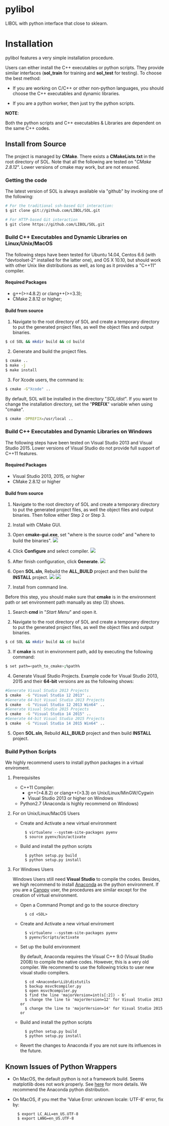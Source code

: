# pylibol

LIBOL with python interface that close to sklearn.

Installation
===========================================================================

pylibol features a very simple installation procedure. 

Users can either install the C++ executables or python scripts. They provide similar interfaces (**sol_train** for training and **sol_test** for testing). To choose the best method:

+ If you are working on C/C++ or other non-python languages, you should choose the C++
  executables and dynamic libraries.

+ If you are a python worker, then just try the python scripts.

**NOTE**:

Both the python scripts and C++ executables & Libraries are dependent on the same C++ codes.

## Install from Source

The project is managed by **CMake**. There exists a **CMakeLists.txt** in the root directory of SOL. Note that all the following are tested on "*CMake 2.8.12*". Lower versions of cmake may work, but are not ensured.

### Getting the code

The latest version of SOL is always available via "github" by invoking one
of the following:

```bash
# For the traditional ssh-based Git interaction:
$ git clone git://github.com/LIBOL/SOL.git

# For HTTP-based Git interaction
$ git clone https://github.com/LIBOL/SOL.git
```

### Build C++ Executables and Dynamic Libraries on Linux/Unix/MacOS

The following steps have been tested for Ubuntu 14.04,  Centos 6.6 (with "devtoolset-2" installed for the latter one), and OS X 10.10, but should work with other Unix
like distributions as well, as long as it provides a "C++11" compiler.

#### Required Packages

  - g++(>=4.8.2) or clang++(>=3.3);
  - CMake 2.8.12 or higher;


#### Build from source

1. Navigate to the root directory of SOL and  create a temporary directory  to put the generated project files, as well the object files and output binaries.

```bash
$ cd SOL && mkdir build && cd build
```

2. Generate and build the project files.

```bash
$ cmake ..
$ make -j
$ make install
```

3. For Xcode users, the command is:

```bash
$ cmake -G"Xcode" ..
```

By default, SOL will be installed in the directory "*SOL/dist*". If you want to change the installation directory, set the "**PREFIX**" variable when using "cmake".

```bash
$ cmake -DPREFIX=/usr/local ..
```

### Build C++ Executables and Dynamic Libraries on Windows

The following steps have been tested on Visual Studio 2013  and Visual Studio 2015. Lower versions of Visual Studio do not provide full support of C++11 features.

#### Required Packages

  - Visual Studio 2013, 2015, or higher
  - CMake 2.8.12 or higher

#### Build from source

1.  Navigate to the root directory of SOL and  create a temporary directory  to put the generated project files, as well the object files and output binaries. Then follow either Step 2 or Step 3.

2.  Install with CMake GUI.

  1. Open **cmake-gui.exe**, set "where is the source code" and "where to build the binaries". ![](gui_path.png)

  2. Click **Configure** and select compiler. ![](select_compiler.png)

  3. After finish configuration, click **Generate**. ![](cmake_configure.png)

  4. Open **SOL.sln**, Rebuild the **ALL_BUILD** project and then build the **INSTALL** project. ![](rebuild.png) ![](install.png)

3. Install from command line.

Before this step, you should make sure that **cmake** is in the environment path or set environment path manually as step (3) shows.

  1.  Search **cmd** in "*Start Menu*" and open it.

  2.  Navigate to the root directory of SOL and  create a temporary directory  to put the generated project files, as well the object files and output binaries.

```bash
$ cd SOL && mkdir build && cd build
```
  3. If **cmake** is not in environment path, add by executing the following command:

```bash
$ set path=<path_to_cmake>;%path%
```

  4. Generate Visual Studio Projects. Example code for Visual Studio 2013, 2015 and their **64-bit** versions are as the following shows:

```bash
#Generate Visual Studio 2013 Projects
$ cmake  -G "Visual Studio 12 2013" ..
#Generate 64-bit Visual Studio 2013 Projects
$ cmake  -G "Visual Studio 12 2013 Win64" ..
#Generate Visual Studio 2015 Projects
$ cmake  -G "Visual Studio 14 2015" ..
#Generate 64-bit Visual Studio 2015 Projects
$ cmake  -G "Visual Studio 14 2015 Win64" ..
```
  5. Open **SOL.sln**, Rebuild **ALL_BUILD** project and then build **INSTALL** project.

### Build Python Scripts

We highly recommend users to install python packages in a virtual enviroment.

1. Prerequisites

    + C++11 Compiler:
        - g++(>4.8.2) or clang++(>3.3) on Unix/Linux/MinGW/Cygwin
        - Visual Studio 2013 or higher on Windows
    + Python2.7 (Anaconda is highly recommend on Windows)

1. For on Unix/Linux/MacOS Users

    + Create and Activate a new virtual environment

            $ virtualenv --system-site-packages pyenv
            $ source pyenv/bin/activate

    + Build and install the python scripts

            $ python setup.py build
            $ python setup.py install

2. For Windows Users

    Windows Users still need **Visual Studio** to compile the codes. Besides,
    we high recommend to install [Anaconda](https://www.continuum.io/) as the
    python environment. If you are a [Canopy](https://www.enthought.com/) user,
    the procedures are similar except for the creation of virtual environment.

    + Open a Command Prompt and go to the source directory

            $ cd <SOL>

    + Create and Activate a new virtual enviroment

            $ virtualenv --system-site-packages pyenv
            $ pyenv/Scripts/activate

    + Set up the build environment

        By default, Anaconda requires the Visual C++ 9.0 (Visual Studio 2008) to compile the native
        codes. However, this is a very old compiler. We recommend to use the
        following tricks  to user new visual studio compilers.

            $ cd <Anaconda>\Lib\distutils
            $ backup msvc9compiler.py
            $ open msvc9compiler.py
            $ find the line 'majorVersion=int(s[:2]) - 6'
            $ change the line to 'majorVersion=12' for Visual Studio 2013 or
            $ change the line to 'majorVersion=14' for Visual Studio 2015 or

    + Build and install the python scripts

            $ python setup.py build
            $ python setup.py install

    + Revert the changes to Anaconda if you are not sure its influences in the
      future.

## Known Issues of Python Wrappers

- On MacOS, the default python is not a framework build.  Seems matplotlib does not work properly. See [here](http://matplotlib.org/faq/virtualenv_faq.html) for more details. We recommend the Anaconda python distribution.

- On MacOS, if you met the 'Value Error: unknown locale: UTF-8' error, fix by:

        $ export LC_ALL=en_US.UTF-8
        $ export LANG=en_US.UTF-8

